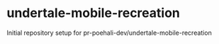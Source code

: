 # undertale-mobile-recreation

Initial repository setup for pr-poehali-dev/undertale-mobile-recreation